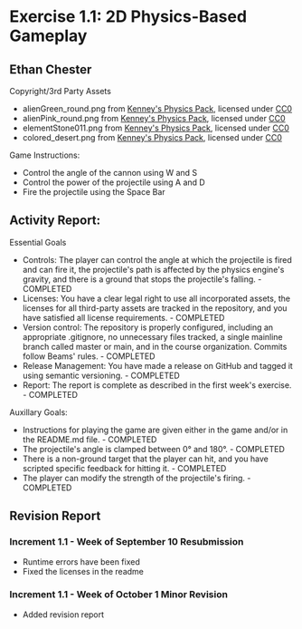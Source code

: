 # Exercise 1.1: 2D Physics-Based Gameplay
## Ethan Chester
Copyright/3rd Party Assets
+ alienGreen_round.png from [Kenney's Physics Pack](https://kenney.nl/assets/physics-assets), licensed under [CC0](https://creativecommons.org/publicdomain/zero/1.0/)
+ alienPink_round.png from [Kenney's Physics Pack](https://kenney.nl/assets/physics-assets), licensed under [CC0](https://creativecommons.org/publicdomain/zero/1.0/)
+ elementStone011.png from [Kenney's Physics Pack](https://kenney.nl/assets/physics-assets), licensed under [CC0](https://creativecommons.org/publicdomain/zero/1.0/)
+ colored_desert.png from [Kenney's Physics Pack](https://kenney.nl/assets/physics-assets), licensed under [CC0](https://creativecommons.org/publicdomain/zero/1.0/) 

Game Instructions:
+ Control the angle of the cannon using W and S
+ Control the power of the projectile using A and D
+ Fire the projectile using the Space Bar

## Activity Report:

Essential Goals
+ Controls: The player can control the angle at which the projectile is fired and can fire it, the projectile's path is affected by the physics engine's gravity, and there is a ground that stops the projectile's falling. - COMPLETED
+ Licenses: You have a clear legal right to use all incorporated assets, the licenses for all third-party assets are tracked in the repository, and you have satisfied all license requirements. - COMPLETED
+ Version control: The repository is properly configured, including an appropriate .gitignore, no unnecessary files tracked, a single mainline branch called master or main, and in the course organization. Commits follow Beams' rules. - COMPLETED
+ Release Management: You have made a release on GitHub and tagged it using semantic versioning. - COMPLETED
+ Report: The report is complete as described in the first week's exercise. - COMPLETED
  
Auxillary Goals:
+ Instructions for playing the game are given either in the game and/or in the README.md file. - COMPLETED
+ The projectile's angle is clamped between 0° and 180°. - COMPLETED
+ There is a non-ground target that the player can hit, and you have scripted specific feedback for hitting it. - COMPLETED
+ The player can modify the strength of the projectile's firing. - COMPLETED

## Revision Report

### Increment 1.1 - Week of September 10 Resubmission
+ Runtime errors have been fixed
+ Fixed the licenses in the readme

### Increment 1.1 - Week of October 1 Minor Revision
+ Added revision report
